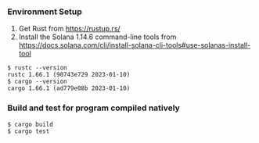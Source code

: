 ### Environment Setup

1. Get Rust from https://rustup.rs/
2. Install the Solana 1.14.6 command-line tools
   from https://docs.solana.com/cli/install-solana-cli-tools#use-solanas-install-tool

```
$ rustc --version
rustc 1.66.1 (90743e729 2023-01-10) 
$ cargo --version
cargo 1.66.1 (ad779e08b 2023-01-10) 
```

### Build and test for program compiled natively

```
$ cargo build
$ cargo test
```

